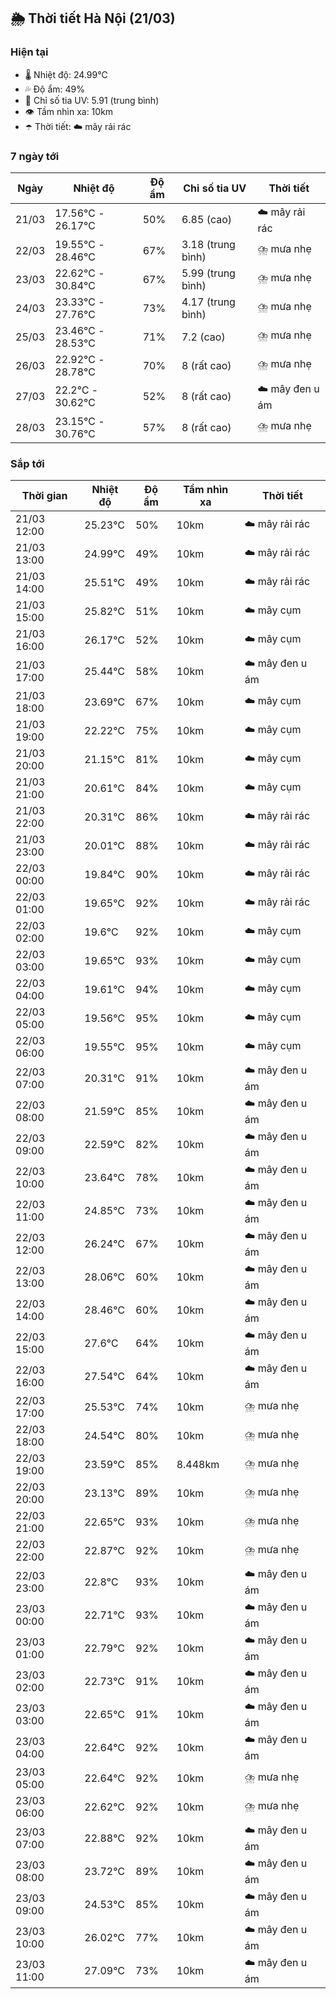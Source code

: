 ## 🌦️ Thời tiết Hà Nội (21/03)

### Hiện tại

- 🌡️ Nhiệt độ: 24.99℃
- 💦 Độ ẩm: 49%
- 🌟 Chỉ số tia UV: 5.91 (trung bình)
- 👁️ Tầm nhìn xa: 10km
- ☂️ Thời tiết: ☁️ mây rải rác

### 7 ngày tới

| Ngày | Nhiệt độ | Độ ẩm | Chỉ số tia UV | Thời tiết |
| --- | --- | --- | --- | --- |
| 21/03 | 17.56℃ - 26.17℃ | 50% | 6.85 (cao) | ☁️ mây rải rác |
| 22/03 | 19.55℃ - 28.46℃ | 67% | 3.18 (trung bình) | ⛈️ mưa nhẹ |
| 23/03 | 22.62℃ - 30.84℃ | 67% | 5.99 (trung bình) | ⛈️ mưa nhẹ |
| 24/03 | 23.33℃ - 27.76℃ | 73% | 4.17 (trung bình) | ⛈️ mưa nhẹ |
| 25/03 | 23.46℃ - 28.53℃ | 71% | 7.2 (cao) | ⛈️ mưa nhẹ |
| 26/03 | 22.92℃ - 28.78℃ | 70% | 8 (rất cao) | ⛈️ mưa nhẹ |
| 27/03 | 22.2℃ - 30.62℃ | 52% | 8 (rất cao) | ☁️ mây đen u ám |
| 28/03 | 23.15℃ - 30.76℃ | 57% | 8 (rất cao) | ⛈️ mưa nhẹ |

### Sắp tới

| Thời gian | Nhiệt độ | Độ ẩm | Tầm nhìn xa | Thời tiết |
| --- | --- | --- | --- | --- |
| 21/03 12:00 | 25.23℃ | 50% | 10km | ☁️ mây rải rác |
| 21/03 13:00 | 24.99℃ | 49% | 10km | ☁️ mây rải rác |
| 21/03 14:00 | 25.51℃ | 49% | 10km | ☁️ mây rải rác |
| 21/03 15:00 | 25.82℃ | 51% | 10km | ☁️ mây cụm |
| 21/03 16:00 | 26.17℃ | 52% | 10km | ☁️ mây cụm |
| 21/03 17:00 | 25.44℃ | 58% | 10km | ☁️ mây đen u ám |
| 21/03 18:00 | 23.69℃ | 67% | 10km | ☁️ mây cụm |
| 21/03 19:00 | 22.22℃ | 75% | 10km | ☁️ mây cụm |
| 21/03 20:00 | 21.15℃ | 81% | 10km | ☁️ mây cụm |
| 21/03 21:00 | 20.61℃ | 84% | 10km | ☁️ mây cụm |
| 21/03 22:00 | 20.31℃ | 86% | 10km | ☁️ mây rải rác |
| 21/03 23:00 | 20.01℃ | 88% | 10km | ☁️ mây rải rác |
| 22/03 00:00 | 19.84℃ | 90% | 10km | ☁️ mây rải rác |
| 22/03 01:00 | 19.65℃ | 92% | 10km | ☁️ mây rải rác |
| 22/03 02:00 | 19.6℃ | 92% | 10km | ☁️ mây cụm |
| 22/03 03:00 | 19.65℃ | 93% | 10km | ☁️ mây cụm |
| 22/03 04:00 | 19.61℃ | 94% | 10km | ☁️ mây cụm |
| 22/03 05:00 | 19.56℃ | 95% | 10km | ☁️ mây cụm |
| 22/03 06:00 | 19.55℃ | 95% | 10km | ☁️ mây cụm |
| 22/03 07:00 | 20.31℃ | 91% | 10km | ☁️ mây đen u ám |
| 22/03 08:00 | 21.59℃ | 85% | 10km | ☁️ mây đen u ám |
| 22/03 09:00 | 22.59℃ | 82% | 10km | ☁️ mây đen u ám |
| 22/03 10:00 | 23.64℃ | 78% | 10km | ☁️ mây đen u ám |
| 22/03 11:00 | 24.85℃ | 73% | 10km | ☁️ mây đen u ám |
| 22/03 12:00 | 26.24℃ | 67% | 10km | ☁️ mây đen u ám |
| 22/03 13:00 | 28.06℃ | 60% | 10km | ☁️ mây đen u ám |
| 22/03 14:00 | 28.46℃ | 60% | 10km | ☁️ mây đen u ám |
| 22/03 15:00 | 27.6℃ | 64% | 10km | ☁️ mây đen u ám |
| 22/03 16:00 | 27.54℃ | 64% | 10km | ☁️ mây đen u ám |
| 22/03 17:00 | 25.53℃ | 74% | 10km | ⛈️ mưa nhẹ |
| 22/03 18:00 | 24.54℃ | 80% | 10km | ⛈️ mưa nhẹ |
| 22/03 19:00 | 23.59℃ | 85% | 8.448km | ⛈️ mưa nhẹ |
| 22/03 20:00 | 23.13℃ | 89% | 10km | ⛈️ mưa nhẹ |
| 22/03 21:00 | 22.65℃ | 93% | 10km | ⛈️ mưa nhẹ |
| 22/03 22:00 | 22.87℃ | 92% | 10km | ⛈️ mưa nhẹ |
| 22/03 23:00 | 22.8℃ | 93% | 10km | ☁️ mây đen u ám |
| 23/03 00:00 | 22.71℃ | 93% | 10km | ☁️ mây đen u ám |
| 23/03 01:00 | 22.79℃ | 92% | 10km | ☁️ mây đen u ám |
| 23/03 02:00 | 22.73℃ | 91% | 10km | ☁️ mây đen u ám |
| 23/03 03:00 | 22.65℃ | 91% | 10km | ☁️ mây đen u ám |
| 23/03 04:00 | 22.64℃ | 92% | 10km | ☁️ mây đen u ám |
| 23/03 05:00 | 22.64℃ | 92% | 10km | ⛈️ mưa nhẹ |
| 23/03 06:00 | 22.62℃ | 92% | 10km | ⛈️ mưa nhẹ |
| 23/03 07:00 | 22.88℃ | 92% | 10km | ☁️ mây đen u ám |
| 23/03 08:00 | 23.72℃ | 89% | 10km | ☁️ mây đen u ám |
| 23/03 09:00 | 24.53℃ | 85% | 10km | ☁️ mây đen u ám |
| 23/03 10:00 | 26.02℃ | 77% | 10km | ☁️ mây đen u ám |
| 23/03 11:00 | 27.09℃ | 73% | 10km | ☁️ mây đen u ám |
